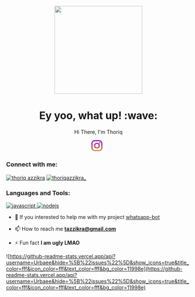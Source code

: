 <p align="center">
<img src="https://avatars.githubusercontent.com/Urbaeexyz" width="240" height="240"/>
</p>
<h1 align='center'> Ey yoo, what up! :wave:</h1>
<p align='center'>Hi There, I'm Thoriq</p>
<p align='center'>
<a href="https://instagram.com/thoriqazzikra_"><img height="30" src="https://github.com/ArugaZ/ArugaZ/blob/main/images/instagram.svg?raw=true"></a>&nbsp;&nbsp;
</p>

<h3 align="left">Connect with me:</h3>
<p align="left">
<a href="https://fb.com/thoriq.azzikra.18" target="blank"><img align="center" src="https://cdn.jsdelivr.net/npm/simple-icons@3.0.1/icons/facebook.svg" alt="thoriq azzikra" height="30" width="40" /></a>
<a href="https://instagram.com/thoriqazzikra_" target="blank"><img align="center" src="https://cdn.jsdelivr.net/npm/simple-icons@3.0.1/icons/instagram.svg" alt="thoriqazzikra_" height="30" width="40" /></a>
</p>

<h3 align="left">Languages and Tools:</h3>
<p align="left"> <a href="https://developer.mozilla.org/en-US/docs/Web/JavaScript" target="_blank"> <img src="https://devicons.github.io/devicon/devicon.git/icons/javascript/javascript-original.svg" alt="javascript" width="40" height="40"/> </a> <a href="https://nodejs.org" target="_blank"> <img src="https://devicons.github.io/devicon/devicon.git/icons/nodejs/nodejs-original-wordmark.svg" alt="nodejs" width="40" height="40"/> </a> </p>

- 🤝 If you interested to help me with my project [whatsapp-bot](https://github.com/Urbaee/whatsapp-bot2)

- 📫 How to reach me **tazzikra@gmail.com**

- ⚡ Fun fact **I am ugly LMAO**


![https://github-readme-stats.vercel.app/api?username=Urbaee&hide=%5B%22issues%22%5D&show_icons=true&title_color=fff&icon_color=fff&text_color=fff&bg_color=11998e](https://github-readme-stats.vercel.app/api?username=Urbaee&hide=%5B%22issues%22%5D&show_icons=true&title_color=fff&icon_color=fff&text_color=fff&bg_color=11998e)

